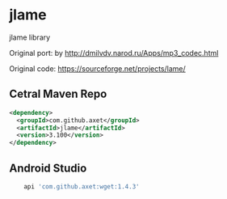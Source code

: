 # jlame

jlame library

Original port: by http://dmilvdv.narod.ru/Apps/mp3_codec.html

Original code: https://sourceforge.net/projects/lame/

## Cetral Maven Repo

```xml
<dependency>
  <groupId>com.github.axet</groupId>
  <artifactId>jlame</artifactId>
  <version>3.100</version>
</dependency>
```

## Android Studio

```gradle
    api 'com.github.axet:wget:1.4.3'
```

